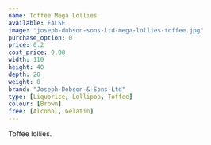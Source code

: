 ```yaml
---
name: Toffee Mega Lollies
available: FALSE
image: "joseph-dobson-sons-ltd-mega-lollies-toffee.jpg"
purchase_option: 0
price: 0.2
cost_price: 0.08
width: 110
height: 40
depth: 20
weight: 0
brand: "Joseph-Dobson-&-Sons-Ltd"
type: [Liquorice, Lollipop, Toffee]
colour: [Brown]
free: [Alcohol, Gelatin]
---
```

Toffee lollies.
